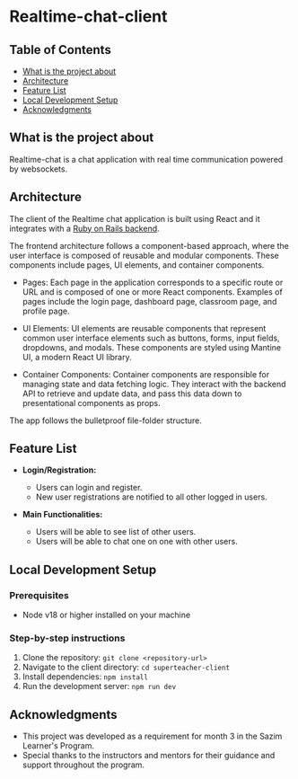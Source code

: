 # Realtime-chat-client

## Table of Contents

- [What is the project about](#what-is-the-project-about)
- [Architecture](#architecture)
- [Feature List](#feature-list)
- [Local Development Setup](#local-development-setup)
- [Acknowledgments](#acknowledgments)

## What is the project about

Realtime-chat is a chat application with real time communication powered by websockets.

## Architecture

The client of the Realtime chat application is built using React and it integrates with a [Ruby on Rails backend](https://github.com/iIqbalSazim/realtime-chat-api).
<br/>

The frontend architecture follows a component-based approach, where the user interface is composed of reusable and modular components. These components include pages, UI elements, and container components.

- Pages: Each page in the application corresponds to a specific route or URL and is composed of one or more React components. Examples of pages include the login page, dashboard page, classroom page, and profile page.

- UI Elements: UI elements are reusable components that represent common user interface elements such as buttons, forms, input fields, dropdowns, and modals. These components are styled using Mantine UI, a modern React UI library.

- Container Components: Container components are responsible for managing state and data fetching logic. They interact with the backend API to retrieve and update data, and pass this data down to presentational components as props.

The app follows the bulletproof file-folder structure.

## Feature List

- **Login/Registration:**

  - Users can login and register.
  - New user registrations are notified to all other logged in users.

- **Main Functionalities:**

  - Users will be able to see list of other users.
  - Users will be able to chat one on one with other users.

## Local Development Setup

### Prerequisites

- Node v18 or higher installed on your machine

### Step-by-step instructions

1. Clone the repository: `git clone <repository-url>`
2. Navigate to the client directory: `cd superteacher-client`
3. Install dependencies: `npm install`
4. Run the development server: `npm run dev`

## Acknowledgments

- This project was developed as a requirement for month 3 in the Sazim Learner's Program.
- Special thanks to the instructors and mentors for their guidance and support throughout the program.
